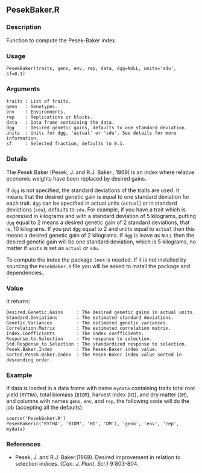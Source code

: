 PesekBaker.R
------------

### Description

Function to compute the Pesek-Baker index.

### Usage

```{r eval=F}
PesekBaker(traits, geno, env, rep, data, dgg=NULL, units='sdu', sf=0.1)
```
### Arguments

```
traits : List of traits.
geno   : Genotypes.
env    : Environments.
rep    : Replications or blocks.
data   : Data frame containing the data.
dgg    : Desired genetic gains, defaults to one standard deviation.
units  : Units for dgg, 'actual' or 'sdu'. See details for more information. 
sf     : Selected fraction, defaults to 0.1.
```

### Details

The Pesek Baker (Pesek, J. and R.J. Baker., 1969) is an index where relative economic weights have been
replaced by desired gains.

If `dgg` is not specified, the standard deviations of the traits are used. It means that
the desired genetic gain is equal to one standard deviation for each trait. `dgg` can be specified
in actual units (`actual`) or in standard deviations (`sdu`), defaults to `sdu`.
For example, if you have a trait which is expressed in kilograms and with a standard deviation of
5 kilograms, putting `dgg` equal to 2 means a desired genetic gain of 2 standard deviations, that
is, 10 kilograms. If you put `dgg` equal to 2 and `units` equal to `actual` then this means a desired
genetic gain of 2 kilograms. If `dgg` is leave as `NULL` then the desired genetic
gain will be one standard deviation, which is 5 kilograms, no matter if `units` is set as `actual`
or `sdu`.

To compute the index the package `lme4` is needed. If it is not installed by sourcing the
`PesekBaker.R` file you will be asked to install the package and dependencies.

### Value

It returns:
```
Desired.Genetic.Gains     : The desired genetic gains in actual units.
Standard.Deviations       : The estimated standard deviations.
Genetic.Variances         : The estimated genetic variances.
Correlation.Matrix        : The estimated correlation matrix.
Index.Coefficients        : The index coefficients.
Response.to.Selection     : The response to selection.
Std.Response.to.Selection : The standardized response to selection.
Pesek.Baker.Index         : The Pesek-Baker index value.
Sorted.Pesek.Baker.Index  : The Pesek-Baker index value sorted in descending order.
```

### Example

If data is loaded in a data frame with name `mydata` containing traits total root yield (`RYTHA`),
total biomass (`BIOM`), harvest index (`HI`), and dry matter (`DM`), and columns with names
`geno`, `env`, and `rep`, the following code will do the job (accepting all the defaults):
```{r eval=F}
source('PesekBaker.R')
PesekBaker(c('RYTHA', 'BIOM', 'HI', 'DM'), 'geno', 'env', 'rep', mydata)
```

### References

* Pesek, J. and R.J. Baker.(1969). Desired improvement in relation to selection indices.
  *{Can. J. Plant. Sci.}* 9:803-804.